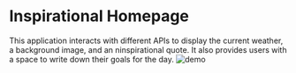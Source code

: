 # Inspirational Homepage

This application interacts with different APIs to display the current weather, a background image, and an ninspirational quote. It also provides users with a space to write down their goals for the day.
![demo](https://github.com/jogit82/inspirational-homepage/blob/main/Daily-planner-demo.gif?raw=true)
